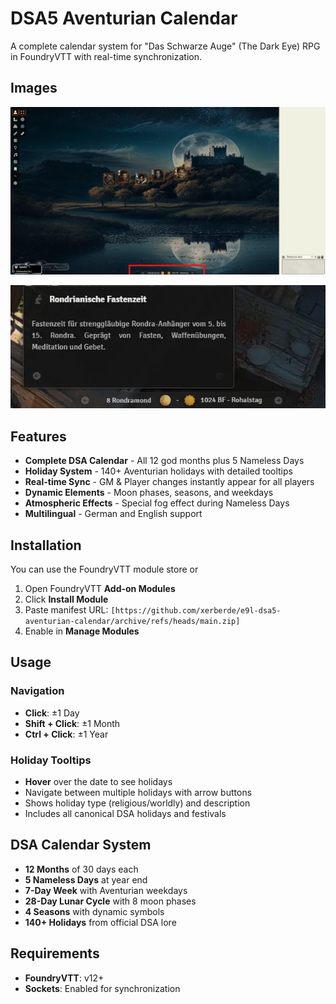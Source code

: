 # DSA5 Aventurian Calendar

A complete calendar system for "Das Schwarze Auge" (The Dark Eye) RPG in FoundryVTT with real-time synchronization.

## Images
![FoundryVTT Screenshot](misc/foundryvtt_screenshot.webp)

![Closeup](misc/modul_screenshot.webp)

## Features

- **Complete DSA Calendar** - All 12 god months plus 5 Nameless Days
- **Holiday System** - 140+ Aventurian holidays with detailed tooltips
- **Real-time Sync** - GM & Player changes instantly appear for all players
- **Dynamic Elements** - Moon phases, seasons, and weekdays
- **Atmospheric Effects** - Special fog effect during Nameless Days
- **Multilingual** - German and English support

## Installation

You can use the FoundryVTT module store or

1. Open FoundryVTT **Add-on Modules**
2. Click **Install Module**
3. Paste manifest URL: `[https://github.com/xerberde/e9l-dsa5-aventurian-calendar/archive/refs/heads/main.zip]`
4. Enable in **Manage Modules**

## Usage

### Navigation

- **Click**: ±1 Day
- **Shift + Click**: ±1 Month
- **Ctrl + Click**: ±1 Year

### Holiday Tooltips

- **Hover** over the date to see holidays
- Navigate between multiple holidays with arrow buttons
- Shows holiday type (religious/worldly) and description
- Includes all canonical DSA holidays and festivals

## DSA Calendar System

- **12 Months** of 30 days each
- **5 Nameless Days** at year end
- **7-Day Week** with Aventurian weekdays
- **28-Day Lunar Cycle** with 8 moon phases
- **4 Seasons** with dynamic symbols
- **140+ Holidays** from official DSA lore

## Requirements

- **FoundryVTT**: v12+
- **Sockets**: Enabled for synchronization
